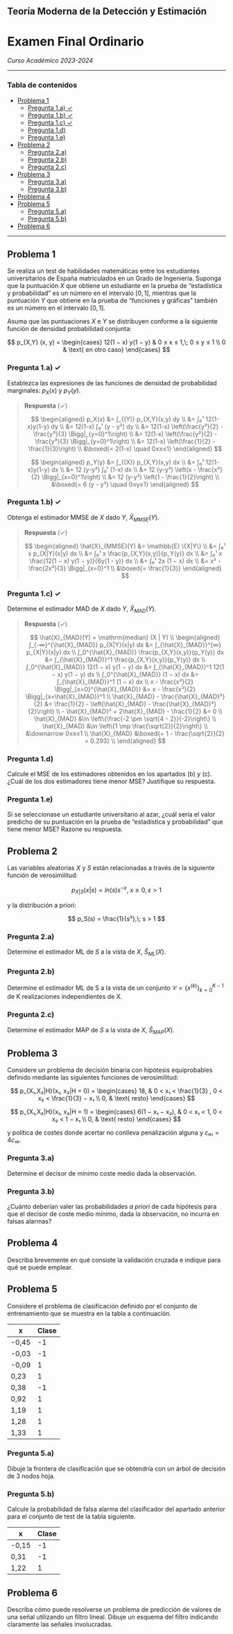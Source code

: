 ## Teoría Moderna de la Detección y Estimación <!-- omit in toc -->

# Examen Final Ordinario

*Curso Académico 2023-2024*

---

### Tabla de contenidos <!-- omit in toc -->

* [Problema 1](#problema-1)
    * [Pregunta 1.a) ✓](#pregunta-1a-)
    * [Pregunta 1.b) ✓](#pregunta-1b-)
    * [Pregunta 1.c) ✓](#pregunta-1c-)
    * [Pregunta 1.d)](#pregunta-1d)
    * [Pregunta 1.e)](#pregunta-1e)
* [Problema 2](#problema-2)
    * [Pregunta 2.a)](#pregunta-2a)
    * [Pregunta 2.b)](#pregunta-2b)
    * [Pregunta 2.c)](#pregunta-2c)
* [Problema 3](#problema-3)
    * [Pregunta 3.a)](#pregunta-3a)
    * [Pregunta 3.b)](#pregunta-3b)
* [Problema 4](#problema-4)
* [Problema 5](#problema-5)
    * [Pregunta 5.a)](#pregunta-5a)
    * [Pregunta 5.b)](#pregunta-5b)
* [Problema 6](#problema-6)

---

## Problema 1

Se realiza un test de habilidades matemáticas entre los estudiantes
universitarios de España matriculados en un Grado de Ingeniería. Suponga que la
puntuación $X$ que obtiene un estudiante en la prueba de “estadística y
probabilidad” es un número en el intervalo $[0, 1]$, mientras que la puntuación
$Y$ que obtiene en la prueba de “funciones y gráficas” también es un número en el
intervalo $[0, 1]$.

Asuma que las puntuaciones $X$ e $Y$ se distribuyen conforme a la siguiente
función de densidad probabilidad conjunta:

$$
p_{X,Y} (x, y) = \begin{cases}
    12(1 − x) y(1 − y) & 0 ≤ x ≤ 1,\; 0 ≤ y ≤ 1 \\
    0                    & \text{ en otro caso}
\end{cases}
$$

### Pregunta 1.a) ✓
Establezca las expresiones de las funciones de densidad de probabilidad
marginales: $p_X(x)$ y $p_Y(y)$.

> **Respuesta** (✓)
>
> $$
> \begin{aligned}
>     p_X(x) &= ∫_{(Y)} p_{X,Y}(x,y) dy \\
>     &= ∫₀¹ 12(1-x)y(1-y) dy \\
>     &= 12(1-x) ∫₀¹ (y - y²) dy \\
>     &= 12(1-x) \left(\frac{y²}{2} - \frac{y³}{3} \Bigg|_{y=0}^1\right) \\
>     &= 12(1-x) \left(\frac{y²}{2} - \frac{y³}{3} \Bigg|_{y=0}^1\right) \\
>     &= 12(1-x) \left(\frac{1}{2} - \frac{1}{3}\right) \\
>     &\boxed{= 2(1-x) \quad 0≤x≤1}
> \end{aligned}
> $$
>
> $$
> \begin{aligned}
>     p_Y(y) &= ∫_{(X)} p_{X,Y}(x,y) dx \\
>     &= ∫₀¹ 12(1-x)y(1-y) dx \\
>     &= 12 (y-y²) ∫₀¹ (1-x) dx \\
>     &= 12 (y-y²) \left(x - \frac{x²}{2} \Bigg|_{x=0}^1\right) \\
>     &= 12 (y-y²) \left(1 - \frac{1}{2}\right) \\
>     &\boxed{= 6 (y - y²) \quad 0≤y≤1}
> \end{aligned}
> $$

### Pregunta 1.b) ✓
Obtenga el estimador MMSE de $X$ dado $Y$, $\hat{X}_{MMSE}(Y)$.

> **Respuesta** (✓)
>
> $$
> \begin{aligned}
>     \hat{X}_{MMSE}(Y) &= \mathbb{E} \{X|Y\} \\
>     &= ∫₀¹ x p_{X|Y}(x|y) dx \\
>     &= ∫₀¹ x \frac{p_{X,Y}(x,y)}{p_Y(y)} dx \\
>     &= ∫₀¹ x \frac{12(1 − x) y(1 − y)}{6y(1 - y)} dx \\
>     &= ∫₀¹ 2x (1 − x) dx \\
>     &= x² - \frac{2x³}{3} \Bigg|_{x=0}^1 \\
>     &\boxed{= \frac{1}{3}}
> \end{aligned}
> $$

### Pregunta 1.c) ✓
Determine el estimador MAD de $X$ dado $Y$, $\hat{X}_{MAD}(Y)$.

> **Respuesta** (✓)
>
> $$
> \hat{X}_{MAD}(Y) = \mathrm{median} (X | Y) \\
> \begin{aligned}
>     ∫_{-∞}^{\hat{X}_{MAD}} p_{X|Y}(x|y) dx
>         &= ∫_{\hat{X}_{MAD}}^{∞} p_{X|Y}(x|y) dx \\
>     ∫_0^{\hat{X}_{MAD}} \frac{p_{X,Y}(x,y)}{p_Y(y)} dx
>         &= ∫_{\hat{X}_{MAD}}^1 \frac{p_{X,Y}(x,y)}{p_Y(y)} dx \\
>     ∫_0^{\hat{X}_{MAD}} 12(1 − x) y(1 − y) dx
>         &= ∫_{\hat{X}_{MAD}}^1 12(1 − x) y(1 − y) dx \\
>     ∫_0^{\hat{X}_{MAD}} (1 − x) dx
>         &= ∫_{\hat{X}_{MAD}}^1 (1 − x) dx \\
>     x - \frac{x²}{2} \Bigg|_{x=0}^{\hat{X}_{MAD}}
>         &= x - \frac{x²}{2} \Bigg|_{x=\hat{X}_{MAD}}^1 \\
>     \hat{X}_{MAD} - \frac{\hat{X}_{MAD}²}{2}
>         &= \frac{1}{2} - \left(\hat{X}_{MAD} - \frac{\hat{X}_{MAD}²}{2}\right) \\
>     - \hat{X}_{MAD}²  + 2\hat{X}_{MAD} - \frac{1}{2} &= 0 \\
>     \hat{X}_{MAD} &\in \left\{\frac{-2 \pm \sqrt{4 - 2}}{-2}\right\} \\
>     \hat{X}_{MAD} &\in \left\{1 \mp \frac{\sqrt{2}}{2}\right\} \\
>     &\downarrow 0≤x≤1 \\
>     \hat{X}_{MAD} &\boxed{= 1 - \frac{\sqrt{2}}{2} = 0.293} \\
> \end{aligned}
> $$

### Pregunta 1.d)
Calcule el MSE de los estimadores obtenidos en los apartados (b) y (c). ¿Cuál
de los dos estimadores tiene menor MSE? Justifique su respuesta.

### Pregunta 1.e)
Si se seleccionase un estudiante universitario al azar, ¿cuál sería el valor
predicho de su puntuación en la prueba de “estadística y probabilidad” que
tiene menor MSE? Razone su respuesta.

## Problema 2

Las variables aleatorias $X$ y $S$ están relacionadas a través de la siguiente
función de verosimilitud:

$$
p_{X|S}(x|s) = ln(s)s^{−x},\; x ≥ 0, s > 1
$$

y la distribución a priori:

$$
p_S(s) = \frac{1}{s²},\; s > 1
$$

### Pregunta 2.a)
Determine el estimador ML de $S$ a la vista de $X$, $\hat{S}_{ML}(X)$.

### Pregunta 2.b)
Determine el estimador ML de S a la vista de un conjunto $\mathcal{C} =
\{x^{(k)}\}_{k=0}^{K−1}$ de K realizaciones independientes de X.

### Pregunta 2.c)
Determine el estimador MAP de $S$ a la vista de $X$, $\hat{S}_{MAP}(X)$.

## Problema 3

Considere un problema de decisión binaria con hipótesis equiprobables definido
mediante las siguientes funciones de verosimilitud:

$$
p_{X₁,X₂|H}(x₁, x₂|H = 0) = \begin{cases}
    18, & 0 < x₁ < \frac{1}{3} , 0 < x₂ < \frac{1}{3} − x₁ \\
    0, & \text{ resto}
\end{cases}
$$

$$
p_{X₁,X₂|H}(x₁, x₂|H = 1) = \begin{cases}
    6(1 − x₁ − x₂), & 0 < x₁ < 1, 0 < x₂ < 1 − x₁ \\
    0, & \text{ resto}
\end{cases}
$$

y política de costes donde acertar no conlleva penalización alguna y $c₀₁ =
4c₁₀$.

### Pregunta 3.a)
Determine el decisor de mínimo coste medio dada la observación.

### Pregunta 3.b)
¿Cuánto deberían valer las probabilidades *a priori* de cada hipótesis para que
el decisor de coste medio mínimo, dada la observación, no incurra en falsas
alarmas?

## Problema 4

Describa brevemente en qué consiste la validación cruzada e indique para qué se puede emplear.

## Problema 5

Considere el problema de clasificación definido por el conjunto de
entrenamiento que se muestra en la tabla a continuación.

| x     | Clase |
| ----- | ----- |
| -0,45 | -1    |
| -0,03 | -1    |
| -0,09 | 1     |
| 0,23  | 1     |
| 0,38  | -1    |
| 0,92  | 1     |
| 1,19  | 1     |
| 1,28  | 1     |
| 1,33  | 1     |

### Pregunta 5.a)

Dibuje la frontera de clasificación que se obtendría con un árbol de decisión
de 3 nodos hoja.

### Pregunta 5.b)

Calcule la probabilidad de falsa alarma del clasificador del apartado anterior
para el conjunto de test de la tabla siguiente.

| x     | Clase |
| ----- | ----- |
| -0,15 | -1    |
| 0,31  | -1    |
| 1,22  | 1     |

## Problema 6

Describa cómo puede resolverse un problema de predicción de valores de una
señal utilizando un filtro lineal. Dibuje un esquema del filtro indicando
claramente las señales involucradas.
